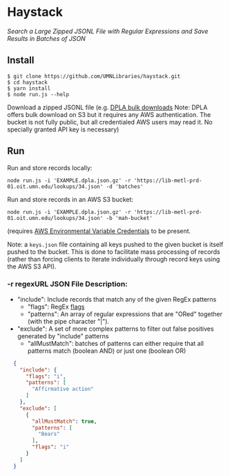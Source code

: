 # Haystack

*Search a Large Zipped JSONL File with Regular Expressions and Save Results in Batches of JSON*

## Install

 ```
$ git clone https://github.com/UMNLibraries/haystack.git
$ cd haystack
$ yarn install
$ node run.js --help
```

Download a zipped JSONL file (e.g. [DPLA bulk downloads](https://pro.dp.la/developers/bulk-download) Note: DPLA offers bulk download on S3 but it requires any AWS authentication. The bucket is not fully public, but all credentialed AWS users may read it. No specially granted API key is necessary)

## Run

Run and store records locally:

`node run.js -i 'EXAMPLE.dpla.json.gz' -r 'https://lib-metl-prd-01.oit.umn.edu/lookups/34.json' -d 'batches'`

Run and store records in an AWS S3 bucket:

`node run.js -i 'EXAMPLE.dpla.json.gz' -r 'https://lib-metl-prd-01.oit.umn.edu/lookups/34.json' -b 'mah-bucket'`

(requires [AWS Environmental Variable Credentials]([https://docs.aws.amazon.com/sdk-for-javascript/v2/developer-guide/loading-node-credentials-environment.html) to be present.

Note: a `keys.json` file containing all keys pushed to the given bucket is itself pushed to the bucket. This is done to facilitate mass processing of records (rather than forcing clients to iterate individually through record keys using the AWS S3 API).

### -r regexURL JSON File Description:

* "include":  Include records that match any of the given RegEx patterns
  * "flags": RegEx [flags](https://developer.mozilla.org/en-US/docs/Web/JavaScript/Reference/Global_Objects/RegExp)
  * "patterns": An array of regular expressions that are "ORed" together (with the pipe character "|").
* "exclude": A set of more complex patterns to filter out false positives generated by "include" patterns
  * "allMustMatch": batches of patterns can either require that all patterns match (boolean AND) or just one (boolean OR)

```JSON
  {
    "include": {
      "flags": "i",
      "patterns": [
        "Affirmative action"
      ]
    },
    "exclude": [
      {
        "allMustMatch": true,
        "patterns": [
          "Bears"
        ],
        "flags": "i"
      }
    ]
  }
```


